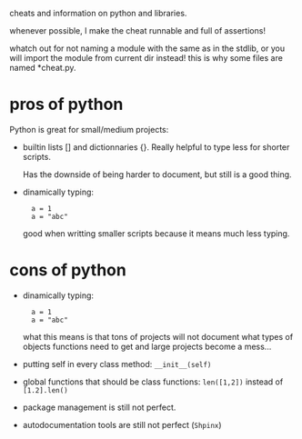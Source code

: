 cheats and information on python and libraries.

whenever possible, I make the cheat runnable and full of assertions!

whatch out for not naming a module with the same as in the stdlib,
or you will import the module from current dir instead!
this is why some files are named *cheat.py.

# pros of python

Python is great for small/medium projects:

- builtin lists [] and dictionnaries {}.
    Really helpful to type less for shorter scripts.

    Has the downside of being harder to document, but still is a good thing.

- dinamically typing:

        a = 1
        a = "abc"

    good when writting smaller scripts because it means much less typing.

# cons of python

- dinamically typing:

        a = 1
        a = "abc"

    what this means is that tons of projects will not document what types of objects functions need to get
    and large projects become a mess...

- putting self in every class method: `__init__(self)`

- global functions that should be class functions: `len([1,2])` instead of `[1.2].len()`

- package management is still not perfect.

- autodocumentation tools are still not perfect (`Shpinx`)
